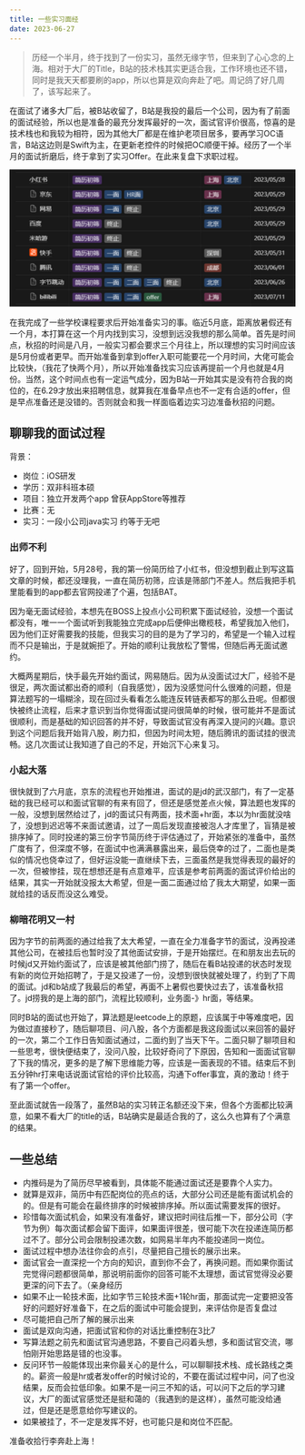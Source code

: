 ```yaml
---
title: 一些实习面经
date: 2023-06-27
---
```


> 历经一个半月，终于找到了一份实习，虽然无缘字节，但来到了心心念的上海。相对于大厂的Title，B站的技术栈其实更适合我，工作环境也还不错，同时是我天天都要刷的app，所以也算是双向奔赴了吧。周记鸽了好几周了，该写起来了。
> 

在面试了诸多大厂后，被B站收留了，B站是我投的最后一个公司，因为有了前面的面试经验，所以也是准备的最充分发挥最好的一次，面试官评价很高，惊喜的是技术栈也和我较为相符，因为其他大厂都是在维护老项目居多，要再学习OC语言，B站这边则是Swift为主，在更新老控件的时候把OC顺便干掉。经历了一个半月的面试折磨后，终于拿到了实习Offer。在此来复盘下求职过程。

![Alt text](./assets/101.png)

在我完成了一些学校课程要求后开始准备实习的事。临近5月底，距离放暑假还有一个月，本打算在这一个月内找到实习，没想到远没我想的那么简单。首先是时间点，秋招的时间是八月，一般实习都会要求三个月往上，所以理想的实习时间应该是5月份或者更早。而开始准备到拿到offer入职可能要花一个月时间，大佬可能会比较快，（我花了快两个月），所以开始准备找实习应该再提前一个月也就是4月份。当然，这个时间点也有一定运气成分，因为B站一开始其实是没有符合我的岗位的，在6.29才放出来招聘信息，就算我在准备早点也不一定有合适的offer，但是早点准备还是没错的。否则就会和我一样面临着边实习边准备秋招的问题。

## 聊聊我的面试过程

背景：

- 岗位：iOS研发
- 学历：双非科班本硕
- 项目：独立开发两个app 曾获AppStore等推荐
- 比赛：无
- 实习：一段小公司java实习 约等于无吧

### 出师不利

好了，回到开始，5月28号，我的第一份简历给了小红书，但没想到截止到写这篇文章的时候，都还没理我，一直在简历初筛，应该是筛部门不差人。然后我把手机里能看到的app都去官网投递了个遍，包括BAT。

因为毫无面试经验，本想先在BOSS上投点小公司积累下面试经验，没想一个面试都没有，唯一一个面试听到我能独立完成app后便伸出橄榄枝，希望我加入他们，因为他们正好需要我的技能，但我实习的目的是为了学习的，希望是一个输入过程而不只是输出，于是就婉拒了。开始的顺利让我放松了警惕，但随后再无面试邀约。

大概两星期后，快手最先开始约面试，网易随后。因为从没面试过大厂，经验不是很足，两次面试都出奇的顺利（自我感觉），因为没感觉问什么很难的问题，但是算法题写的一塌糊涂，现在回过头看看怎么能连反转链表都写的那么丑呢。但都很快被终止流程，后来才意识到当你觉得面试提问很简单的时候，很可能并不是面试很顺利，而是基础的知识回答的并不好，导致面试官没有再深入提问的兴趣。意识到这个问题后我开始背八股，刷力扣，但因为时间太短，随后腾讯的面试挂的很流畅。这几次面试让我知道了自己的不足，开始沉下心来复习。

### 小起大落

很快就到了六月底，京东的流程也开始推进，面试的是jd的武汉部门，有了一定基础的我已经可以和面试官聊的有来有回了，但还是感觉差点火候，算法题也发挥的一般，没想到居然给过了，jd的面试只有两面，技术面+hr面，本以为hr面就没啥了，没想到迟迟等不来面试邀请，过了一周后发现直接被泡人才库里了，盲猜是被排序掉了。同时投递的第三份字节简历终于评估通过了，开始紧张的准备中，虽然广度有了，但深度不够，在面试中也满满暴露出来，最后侥幸的过了，二面也是类似的情况也侥幸过了，但好运没能一直继续下去，三面虽然是我觉得表现的最好的一次，但被惨挂，现在想想还是有点意难平，应该是参考前两面的面试评价给出的结果，其实一开始就没报太大希望，但是一面二面通过给了我太大期望，如果一面就给挂的话反而没这么难受。

### 柳暗花明又一村

因为字节的前两面的通过给我了太大希望，一直在全力准备字节的面试，没再投递其他公司，在被挂后也暂时没了其他面试安排，于是开始摆烂。在和朋友出去玩的时候jd又开始约面试了，应该是被其他部门捞了，随后在看B站投递的状态时发现有新的岗位开始招聘了，于是又投递了一份，没想到很快就被处理了，约到了下周的面试。jd和b站成了我最后的希望，再面不上暑假也要快过去了，该准备秋招了。jd捞我的是上海的部门，流程比较顺利，业务面-》hr面，等结果。

同时B站的面试也开始了，算法题是leetcode上的原题，应该属于中等难度吧，因为做过直接秒了，随后聊项目、问八股，各个方面都是我这段面试以来回答的最好的一次，第二个工作日告知面试通过，二面约到了当天下午。二面只聊了聊项目和一些思考，很快便结束了，没问八股，比较好奇问了下原因，告知和一面面试官聊了下我的情况，更多的是了解下思维能力等，应该是一面表现的不错。结束后不到五分钟hr打来电话说面试官给的评价比较高，沟通下offer事宜，真的激动！终于有了第一个offer。

至此面试就告一段落了，虽然B站的实习转正名额还没下来，但各个方面都比较满意，如果不看大厂的title的话，B站确实是最适合我的了，这么久也算有了个满意的结果。

## 一些总结

- 内推码是为了简历尽早被看到，具体能不能通过面试还是要靠个人实力。
- 就算是双非，简历中有匹配岗位的亮点的话，大部分公司还是能有面试机会的的。但是有可能会在最终排序的时候被排序掉。所以面试需要发挥的很好。
- 珍惜每次面试机会，如果没有准备好，建议把时间往后推一下，部分公司（字节为例）每次面试都会留下面评，如果面评很差，很可能下次在投递连简历都过不了。部分公司会限制投递次数，如网易半年内不能投递同一岗位。
- 面试过程中想办法往你会的点引，尽量把自己擅长的展示出来。
- 面试官会一直深挖一个方向的知识，直到你不会了，再换问题。而如果你面试完觉得问题都很简单，那说明前面你的回答可能不太理想，面试官觉得没必要更深的问下去了。（亲身经历
- 如果不止一轮技术面，比如字节三轮技术面+1轮hr面，那面试完一定要把没答好的问题好好准备下，在之后的面试中可能会提到，来评估你是否复盘过
- 尽可能把自己所了解的展示出来
- 面试是双向沟通，把面试官和你的对话比重控制在3比7
- 写算法题之前先和面试官沟通思路，不要自己闷着头想，多和面试官交流，哪怕刚开始思路是错的也没事。
- 反问环节一般能体现出来你最关心的是什么，可以聊聊技术栈、成长路线之类的。薪资一般是hr或者发offer的时候讨论的，不要在面试过程中问，问了也没结果，反而会拉低印象。如果不是一问三不知的话，可以问下之后的学习建议，大厂的面试官感觉还是挺和蔼的（我遇到的是这样），虽然可能没给通过，但是还是愿意给你写建议的。
- 如果被挂了，不一定是发挥不好，也可能只是和岗位不匹配。

准备收拾行李奔赴上海！